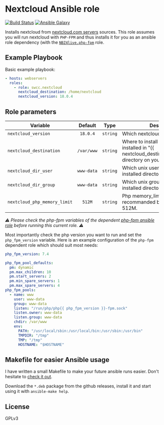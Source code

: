 Nextcloud Ansible role
=========

[![Build Status](https://travis-ci.org/swcc/ansible-nextcloud.svg?branch=master)](https://travis-ci.org/swcc/ansible-nextcloud) [![Ansible Galaxy](https://img.shields.io/badge/role-swcc.ansible__nextcloud-blue.svg)](https://galaxy.ansible.com/swcc/ansible-nextcloud)

Installs nextcloud from [nextcloud.com servers](https://download.nextcloud.com/) sources. This role assumes you will run nextcloud with `PHP-FPM` and thus installs it for you as an ansible role dependency (with the [`NBZ4live.php-fpm`](https://github.com/NBZ4live/ansible-php-fpm) role.

Example Playbook
----------------

Basic example playbook:

```yaml
- hosts: webservers
  roles:
    - role: swcc.nextcloud
      nextcloud_destination: /home/nextcloud
      nextcloud_version: 18.0.4
```

Role parameters
----------------

| Variable                     | Default    | Type            | Description                                                                                                            |
| -----------------------      | :------:   | :-------------: | ------------                                                                                                           |
| `nextcloud_version`          | `18.0.4`   | `string`        | Which nextcloud version to install                                                                                     |
| `nextcloud_destination`      | `/var/www` | `string`        | Where to install Nextcloud (will be installed in "{{ nextcloud_destination}}/nextcloud/" directory on your filesystem) |
| `nextcloud_dir_user`         | `www-data` | `string`        | Which unix user should own the installed directory                                                                     |
| `nextcloud_dir_group`        | `www-data` | `string`        | Which unix group should own the installed directory                                                                    |
| `nextcloud_php_memory_limit` | `512M`     | `string`        | Php memory_limit setting. Default recommanded by Nextcloud is 512M.                                                    |

_⚠️ Please check the php-fpm variables of the dependent [php-fpm ansible role](https://github.com/NBZ4live/ansible-php-fpm#role-variables) before running this current role. ⚠️_

Most importantly check the php version you want to run and set the `php_fpm_version` variable. Here is an example configuration of the `php-fpm` dependent role which should suit most needs:

```yaml
php_fpm_version: 7.4

php_fpm_pool_defaults:
  pm: dynamic
  pm.max_children: 10
  pm.start_servers: 2
  pm.min_spare_servers: 1
  pm.max_spare_servers: 4
php_fpm_pools:
  - name: www
    user: www-data
    group: www-data
    listen: "/run/php/php{{ php_fpm_version }}-fpm.sock"
    listen.owner: www-data
    listen.group: www-data
    chdir: /var/www
    env:
      PATH: "/usr/local/sbin:/usr/local/bin:/usr/sbin:/usr/bin"
      TMPDIR: "/tmp"
      TMP: "/tmp"
      HOSTNAME: "$HOSTNAME"
```

Makefile for easier Ansible usage
------------------

I have written a small Makefile to make your future ansible runs easier. Don't hesitate to [check it out](https://github.com/paulRbr/ansible-makefile/).

Download the `*.deb` package from the github releases, install it and start using it with `ansible-make help`.

License
-------

GPLv3
